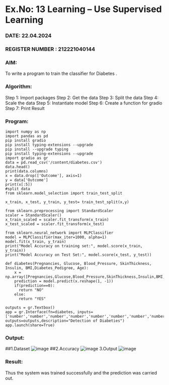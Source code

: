 # Ex.No: 13 Learning – Use Supervised Learning  
### DATE: 22.04.2024                                                                       
### REGISTER NUMBER : 212221040144
### AIM: 
To write a program to train the classifier for Diabetes .
###  Algorithm:
Step 1: Import packages 
Step 2: Get the data
Step 3: Split the data 
Step 4: Scale the data 
Step 5: Instantiate model 
Step 6: Create a function for gradio
Step 7: Print Result


### Program:
```
import numpy as np
import pandas as pd
pip install gradio
pip install typing-extensions --upgrade
pip install --upgrade typing
pip install typing-extensions --upgrade
import gradio as gr
data = pd.read_csv('/content/diabetes.csv')
data.head()
print(data.columns)
x = data.drop(['Outcome'], axis=1)
y = data['Outcome']
print(x[:5])
#split data
from sklearn.model_selection import train_test_split

x_train, x_test, y_train, y_test= train_test_split(x,y)

from sklearn.preprocessing import StandardScaler
scaler = StandardScaler()
x_train_scaled = scaler.fit_transform(x_train)
x_test_scaled = scaler.fit_transform(x_test)

from sklearn.neural_network import MLPClassifier
model = MLPClassifier(max_iter=1000, alpha=1)
model.fit(x_train, y_train)
print("Model Accuracy on training set:", model.score(x_train, y_train))
print("Model Accuracy on Test Set:", model.score(x_test, y_test))

def diabetes(Pregnancies, Glucose, Blood_Pressure, SkinThickness, Insulin, BMI,Diabetes_Pedigree, Age):
    x = np.array([Pregnancies,Glucose,Blood_Pressure,SkinThickness,Insulin,BMI,Diabetes_Pedigree,Age])
    prediction = model.predict(x.reshape(1, -1))
    if(prediction==0):
      return "NO"
    else:
      return "YES"

outputs = gr.Textbox()
app = gr.Interface(fn=diabetes, inputs=['number','number','number','number','number','number','number','number'], outputs=outputs,description="Detection of Diabeties")
app.launch(share=True)
```



### Output:
##1.Dataset
![image](https://github.com/SandeepaNagaraj/AI_Lab_2023-24/assets/113017853/05887a4c-0fb7-4e5d-8d7a-b5fa800143f7)
##2.Accuracy
![image](https://github.com/SandeepaNagaraj/AI_Lab_2023-24/assets/113017853/431761f2-3b1c-4b9c-81aa-1ec8ad6a3ab6)
3.Output
![image](https://github.com/SandeepaNagaraj/AI_Lab_2023-24/assets/113017853/d2eff3be-b1dd-44eb-93b9-b6f397130a5e)







### Result:
Thus the system was trained successfully and the prediction was carried out.
